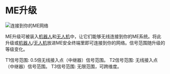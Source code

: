 # ME升级

![连接到你的ME网络](oredict:oc:me_upgrade1)

ME升级可被装入[机器人](../block/robot.md)和[无人机](../item/drone.md)中，让它们能够无线连接到你的ME系统。将此升级或[机器人](../block/robot.md)/[无人机](../item/drone.md)放进ME安全终端里即可连接到你的网络。信号范围随升级的等级变化。


T1信号范围: 0.5倍无线接入点（中继器）信号范围。
T2信号范围: 无线接入点（中继器）信号范围。
T3信号范围: 无限范围，可跨维度。
